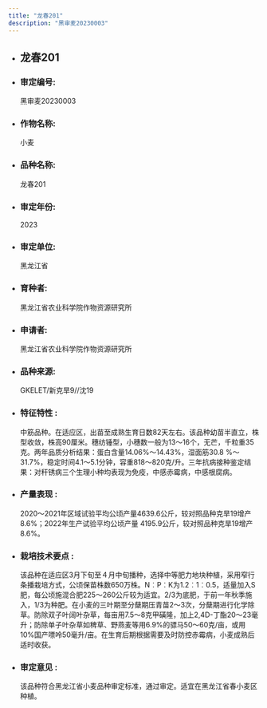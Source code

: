 ```yaml
---
title: "龙春201"
description: "黑审麦20230003"
---
```

* ## 龙春201
* ###  审定编号:  
   黑审麦20230003

*  ### 作物名称:  
   小麦

*   ###  品种名称: 
    龙春201

*   ### 审定年份: 
    2023

*   ### 审定单位:  
    黑龙江省

*   ### 育种者:  
    黑龙江省农业科学院作物资源研究所

*   ### 申请者:  
    黑龙江省农业科学院作物资源研究所

*   ### 品种来源:  
    GKELET/新克旱9//沈19

*   ### 特征特性 : 
    中筋品种。在适应区，出苗至成熟生育日数82天左右。该品种幼苗半直立，株型收敛，株高90厘米。穗纺锤型，小穗数一般为13～16个，无芒，千粒重35克。两年品质分析结果：蛋白含量14.06%～14.43%，湿面筋30.8 %～31.7%，稳定时间4.1～5.1分钟，容重818～820克/升。三年抗病接种鉴定结果：对秆锈病三个生理小种均表现为免疫，中感赤霉病，中感根腐病。

*   ### 产量表现 : 
    2020～2021年区域试验平均公顷产量4639.6公斤，较对照品种克旱19增产8.6%；2022年生产试验平均公顷产量 4195.9公斤，较对照品种克旱19增产8.6%。

*   ### 栽培技术要点 : 
    该品种在适应区3月下旬至４月中旬播种，选择中等肥力地块种植，采用窄行条播栽培方式，公顷保苗株数650万株。N︰P︰K为1.2︰1︰0.5，适量加入S肥，每公顷施混合肥225～260公斤较为适宜。2/3为底肥，于前一年秋季施入，1/3为种肥。在小麦的三叶期至分蘖期压青苗2～3次，分蘖期进行化学除草。防除双子叶阔叶杂草，每亩用7.5～8克甲磺隆，加上2,4D-丁酯20～23毫升；防除单子叶杂草如稗草、野燕麦等用6.9%的骠马50～60克/亩，或用10%国产嘌呤50毫升/亩。在生育后期根据需要及时防控赤霉病，小麦成熟后适时收获。

*   ### 审定意见 : 
    该品种符合黑龙江省小麦品种审定标准，通过审定。适宜在黑龙江省春小麦区种植。
